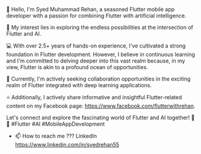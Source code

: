 👋 Hello, I'm Syed Muhammad Rehan, a seasoned Flutter mobile app developer with a passion for combining Flutter with artificial intelligence.

👀 My interest lies in exploring the endless possibilities at the intersection of Flutter and AI.

💻 With over 2.5+ years of hands-on experience, I've cultivated a strong foundation in Flutter development. However, I believe in continuous learning and I'm committed to delving deeper into this vast realm because, in my view, Flutter is akin to a profound ocean of opportunities.

📱 Currently, I'm actively seeking collaboration opportunities in the exciting realm of Flutter integrated with deep learning applications.

⭐ Additionally, I actively share informative and insightful Flutter-related content on my Facebook page: https://www.facebook.com/flutterwithrehan.

Let's connect and explore the fascinating world of Flutter and AI together! 🚀📲 #Flutter #AI #MobileAppDevelopment
- 📫 How to reach me ??? LinkedIn https://www.linkedin.com/in/syedrehan55 

<!---
SyedMuhammadRehan/SyedMuhammadRehan is a ✨ special ✨ repository because its `README.md` (this file) appears on your GitHub profile.
You can click the Preview link to take a look at your changes.
--->
